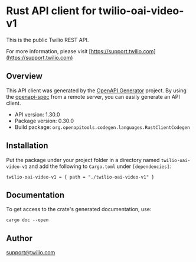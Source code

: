# Rust API client for twilio-oai-video-v1

This is the public Twilio REST API.

For more information, please visit [https://support.twilio.com](https://support.twilio.com)

## Overview

This API client was generated by the [OpenAPI Generator](https://openapi-generator.tech) project.  By using the [openapi-spec](https://openapis.org) from a remote server, you can easily generate an API client.

- API version: 1.30.0
- Package version: 0.30.0
- Build package: `org.openapitools.codegen.languages.RustClientCodegen`

## Installation

Put the package under your project folder in a directory named `twilio-oai-video-v1` and add the following to `Cargo.toml` under `[dependencies]`:

```
twilio-oai-video-v1 = { path = "./twilio-oai-video-v1" }
```

## Documentation

To get access to the crate's generated documentation, use:

```
cargo doc --open
```

## Author

support@twilio.com

